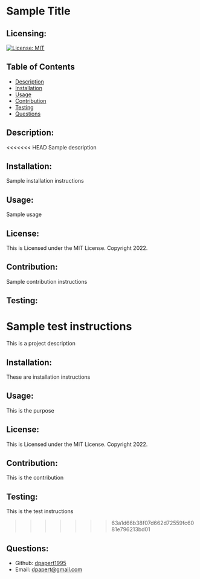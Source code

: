 # Sample Title

  ## Licensing:
  [![License: MIT](https://img.shields.io/badge/License-MIT-yellow.svg)](https://opensource.org/licenses/MIT)
  ## Table of Contents 
  - [Description](#description)
  - [Installation](#installation)
  - [Usage](#usage)
  - [Contribution](#contribution)
  - [Testing](#testing)
  - [Questions](#questions)
  ## Description:
<<<<<<< HEAD
  Sample description
  ## Installation:
  Sample installation instructions
  ## Usage:
  Sample usage
  ## License:
  This is Licensed under the MIT License. Copyright 2022.
  ## Contribution:
  Sample contribution instructions
  ## Testing:
  Sample test instructions
=======
  This is a project description
  ## Installation:
  These are installation instructions
  ## Usage:
  This is the purpose
  ## License:
  This is Licensed under the MIT License. Copyright 2022.
  ## Contribution:
  This is the contribution
  ## Testing:
  This is the test instructions
>>>>>>> 63a1d66b38f07d662d72559fc6081e796213bd01
  ## Questions:
  - Github: [dpapert1995](https://github.com/dpapert1995)
  - Email: dpapert@gmail.com